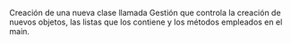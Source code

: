 Creación de una nueva clase llamada Gestión que controla la creación de nuevos objetos, las listas que los contiene y los métodos empleados en el main.

